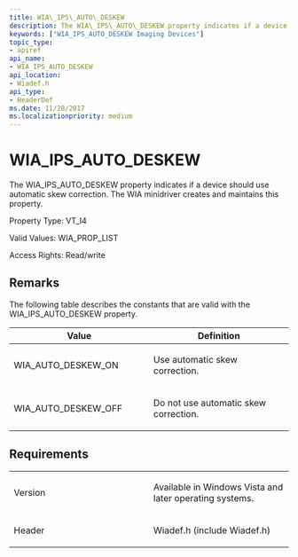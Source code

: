 ```yaml
---
title: WIA\_IPS\_AUTO\_DESKEW
description: The WIA\_IPS\_AUTO\_DESKEW property indicates if a device should use automatic skew correction. The WIA minidriver creates and maintains this property.
keywords: ["WIA_IPS_AUTO_DESKEW Imaging Devices"]
topic_type:
- apiref
api_name:
- WIA_IPS_AUTO_DESKEW
api_location:
- Wiadef.h
api_type:
- HeaderDef
ms.date: 11/28/2017
ms.localizationpriority: medium
---
```


# WIA\_IPS\_AUTO\_DESKEW


The WIA\_IPS\_AUTO\_DESKEW property indicates if a device should use automatic skew correction. The WIA minidriver creates and maintains this property.

Property Type: VT\_I4

Valid Values: WIA\_PROP\_LIST

Access Rights: Read/write

## Remarks

The following table describes the constants that are valid with the WIA\_IPS\_AUTO\_DESKEW property.

<table>
<colgroup>
<col width="50%" />
<col width="50%" />
</colgroup>
<thead>
<tr class="header">
<th>Value</th>
<th>Definition</th>
</tr>
</thead>
<tbody>
<tr class="odd">
<td><p>WIA_AUTO_DESKEW_ON</p></td>
<td><p>Use automatic skew correction.</p></td>
</tr>
<tr class="even">
<td><p>WIA_AUTO_DESKEW_OFF</p></td>
<td><p>Do not use automatic skew correction.</p></td>
</tr>
</tbody>
</table>

 

## Requirements

<table>
<colgroup>
<col width="50%" />
<col width="50%" />
</colgroup>
<tbody>
<tr class="odd">
<td><p>Version</p></td>
<td><p>Available in Windows Vista and later operating systems.</p></td>
</tr>
<tr class="even">
<td><p>Header</p></td>
<td>Wiadef.h (include Wiadef.h)</td>
</tr>
</tbody>
</table>

 

 





